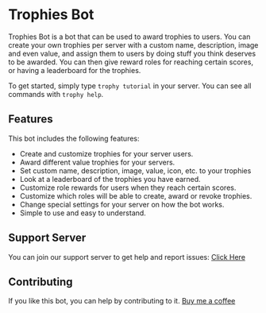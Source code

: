 # Trophies Bot
Trophies Bot is a bot that can be used to award trophies to users. You can create your own trophies per server with a custom name, description, image and even value, and assign them to users by doing stuff you think deserves to be awarded.
You can then give reward roles for reaching certain scores, or having a leaderboard for the trophies.

To get started, simply type `trophy tutorial` in your server. You can see all commands with `trophy help`.

## Features
This bot includes the following features:
* Create and customize trophies for your server users.
* Award different value trophies for your servers.
* Set custom name, description, image, value, icon, etc. to your trophies
* Look at a leaderboard of the trophies you have earned.
* Customize role rewards for users when they reach certain scores.
* Customize which roles will be able to create, award or revoke trophies.
* Change special settings for your server on how the bot works.
* Simple to use and easy to understand.

## Support Server
You can join our support server to get help and report issues:
[Click Here](https://discord.gg/4tuPfMW9)

## Contributing
If you like this bot, you can help by contributing to it.
[Buy me a coffee](https://ko-fi.com/antikore)